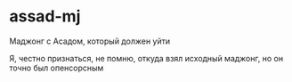 # assad-mj
Маджонг с Асадом, который должен уйти


Я, честно признаться, не помню, откуда взял исходный маджонг, но он точно был опенсорсным
